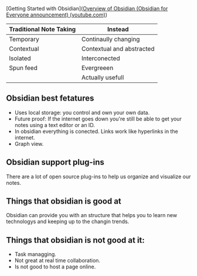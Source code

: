 
[Getting Started with Obsidian]([Overview of Obsidian (Obsidian for Everyone announcement) (youtube.com)](https://www.youtube.com/watch?v=HNFF_EeFr9Y&list=PL-1Nqb2waX4Vba6QDVS5rhnSb9pZGTO4b&index=1&t=16s))

|Traditional Note Taking|Instead|
|---|---|
|Temporary|Continaully changing|
|Contextual|Contextual and abstracted|
|Isolated|Interconected|
|Spun feed|Evergreeen|
||Actually usefull|

## Obsidian best fetatures
- Uses local storage: you control and own your own data.
- Future proof: If the internet goes down you're still be able to get your notes using a text editor or an ID.
- In obsidian everything is conected. Links work like hyperlinks in the internet.
- Graph view.

## Obsidian support plug-ins
There are a lot of open source plug-ins to help us organize and visualize our notes.

## Things that obsidian is good at
Obsidian can provide you with an structure that helps you to learn new technologys and keeping up to the changin trends.

## Things that obsidian is not good at it:
- Task managging.
- Not great at real time collaboration.
- Is not good to host a page online.


